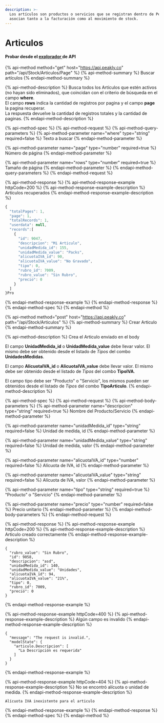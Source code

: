 ```yaml
---
description: >-
  Los artículos son productos o servicios que se registran dentro de Peakly y se
  asocian tanto a la facturación como al movimiento de stock.
---
```


# Articulos

#### Probar desde el [explorador ](https://api.peakly.co/swagger/ui/index#!/Articulos/Articulos_Get)de API 

{% api-method method="get" host="https://api.peakly.co" path="/api/Stock/Articulos/Page" %}
{% api-method-summary %}
Buscar artículos
{% endapi-method-summary %}

{% api-method-description %}
Busca todos los Artículos que estén activos \(no hayan sido eliminados\), que coincidan con el criterio de búsqueda en el campo **where**.  
El campo **rows** indica la cantidad de registros por pagina y el campo **page** la pagina recuperar.  
La respuesta devuelve la cantidad de registros totales y la cantidad de paginas.
{% endapi-method-description %}

{% api-method-spec %}
{% api-method-request %}
{% api-method-query-parameters %}
{% api-method-parameter name="where" type="string" required=false %}
Texto a buscar
{% endapi-method-parameter %}

{% api-method-parameter name="page" type="number" required=true %}
Número de página
{% endapi-method-parameter %}

{% api-method-parameter name="rows" type="number" required=true %}
Tamaño de página
{% endapi-method-parameter %}
{% endapi-method-query-parameters %}
{% endapi-method-request %}

{% api-method-response %}
{% api-method-response-example httpCode=200 %}
{% api-method-response-example-description %}
Artículos recuperados
{% endapi-method-response-example-description %}

```javascript
{
  "totalPages": 1,
  "page": 1,
  "totalRecords": 1,
  "userdata": null,
  "records":[
    {
      "id": 9047,
      "descripcion": "Mi Articulo",
      "unidadMedida_id": 155,
      "unidadMedida_value": "Packs",
      "alicuotaIVA_id": 90,
      "alicuotaIVA_value": "No Gravado",
      "tipo": 0,
      "rubro_id": 7009,
      "rubro_value": "Sin Rubro",
      "precio": 0
    }
  ]
}Pro
```
{% endapi-method-response-example %}
{% endapi-method-response %}
{% endapi-method-spec %}
{% endapi-method %}

{% api-method method="post" host="https://api.peakly.co" path="/api/Stock/Articulos" %}
{% api-method-summary %}
Crear Articulo
{% endapi-method-summary %}

{% api-method-description %}
Crea el Articulo enviado en el body  
  
El campo **UnidadMedida\_id** o **UnidadMedida\_value** debe llevar valor. El mismo debe ser obtenido desde el listado de _Tipos_ del combo **UnidadesMedidas**.   
  
El campo **AlicuotaIVA\_id** o **AlicuotaIVA\_value** debe llevar valor. El mismo debe ser obtenido desde el listado de _Tipos_ del combo **TipoIVA**.  
  
El campo tipo debe ser "Producto" o "Servicio", los mismos pueden ser obtenidos desde el listado de _Tipos_ del combo **TipoArticulo**.
{% endapi-method-description %}

{% api-method-spec %}
{% api-method-request %}
{% api-method-body-parameters %}
{% api-method-parameter name="descripcion" type="string" required=true %}
Nombre del Producto/Servicio
{% endapi-method-parameter %}

{% api-method-parameter name="unidadMedida\_id" type="string" required=false %}
Unidad de medida, id
{% endapi-method-parameter %}

{% api-method-parameter name="unidadMedida\_value" type="string" required=false %}
Unidad de medida, valor
{% endapi-method-parameter %}

{% api-method-parameter name="alicuotaIVA\_id" type="number" required=false %}
Alícuota de IVA, id
{% endapi-method-parameter %}

{% api-method-parameter name="alicuotaIVA\_value" type="string" required=false %}
Alícuota de IVA, valor
{% endapi-method-parameter %}

{% api-method-parameter name="tipo" type="string" required=true %}
"Producto" o "Servicio"
{% endapi-method-parameter %}

{% api-method-parameter name="precio" type="number" required=false %}
Precio unitario
{% endapi-method-parameter %}
{% endapi-method-body-parameters %}
{% endapi-method-request %}

{% api-method-response %}
{% api-method-response-example httpCode=200 %}
{% api-method-response-example-description %}
Articulo creado correctamente
{% endapi-method-response-example-description %}

```
{
  "rubro_value": "Sin Rubro",
  "id": 9058,
  "descripcion": "asd",
  "unidadMedida_id": 140,
  "unidadMedida_value": "Unidades",
  "alicuotaIVA_id": 94,
  "alicuotaIVA_value": "21%",
  "tipo": 0,
  "rubro_id": 7009,
  "precio": 0
}
```
{% endapi-method-response-example %}

{% api-method-response-example httpCode=400 %}
{% api-method-response-example-description %}
Algún campo es invalido
{% endapi-method-response-example-description %}

```
{
  "message": "The request is invalid.",
  "modelState": {
    "articulo.Descripcion": [
      "La Descripción es requerida"
    ]
  }
}
```
{% endapi-method-response-example %}

{% api-method-response-example httpCode=404 %}
{% api-method-response-example-description %}
No se encontró alícuota o unidad de medida.
{% endapi-method-response-example-description %}

```
Alícuota IVA inexistente para el articulo
```
{% endapi-method-response-example %}
{% endapi-method-response %}
{% endapi-method-spec %}
{% endapi-method %}



